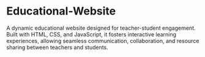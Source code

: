 # Educational-Website
A dynamic educational website designed for teacher-student engagement. Built with HTML, CSS, and JavaScript, it fosters interactive learning experiences, allowing seamless communication, collaboration, and resource sharing between teachers and students.
